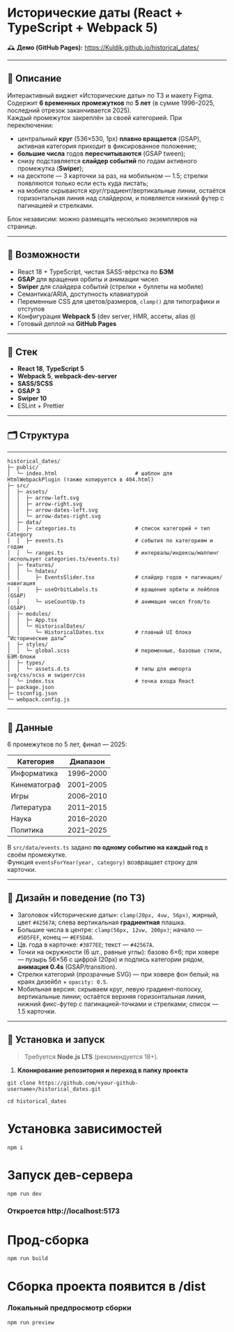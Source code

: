 # Исторические даты (React + TypeScript + Webpack 5)

🕰️ **Демо (GitHub Pages):** https://Kuldik.github.io/historical_dates/  

---

## 📌 Описание

Интерактивный виджет «Исторические даты» по ТЗ и макету Figma.  
Содержит **6 временных промежутков** по **5 лет** (в сумме 1996–2025, последний отрезок заканчивается 2025).  
Каждый промежуток закреплён за своей категорией. При переключении:

- центральный **круг** (536×530, 1px) **плавно вращается** (GSAP), активная категория приходит в фиксированное положение;  
- **большие числа** годов **пересчитываются** (GSAP tween);  
- снизу подставляется **слайдер событий** по годам активного промежутка (**Swiper**);  
- на десктопе — 3 карточки за раз, на мобильном — 1.5; стрелки появляются только если есть куда листать;  
- на мобиле скрываются круг/градиент/вертикальные линии, остаётся горизонтальная линия над слайдером, и появляется нижний футер с пагинацией и стрелками.

Блок независим: можно размещать несколько экземпляров на странице.

---

## 🚀 Возможности

- React 18 + TypeScript, чистая SASS-вёрстка по **БЭМ**
- **GSAP** для вращения орбиты и анимации чисел
- **Swiper** для слайдера событий (стрелки + буллеты на мобиле)
- Семантика/ARIA, доступность клавиатурой
- Переменные CSS для цветов/размеров, `clamp()` для типографики и отступов
- Конфигурация **Webpack 5** (dev server, HMR, ассеты, alias `@`)
- Готовый деплой на **GitHub Pages**

---

## 🧩 Стек

- **React 18**, **TypeScript 5**
- **Webpack 5**, **webpack-dev-server**
- **SASS/SCSS**
- **GSAP 3**
- **Swiper 10**
- ESLint + Prettier

---

## 🗂 Структура
---
```
historical_dates/
├─ public/
│  └─ index.html                         # шаблон для HtmlWebpackPlugin (также копируется в 404.html)
├─ src/
│  ├─ assets/
│  │  ├─ arrow-left.svg
│  │  ├─ arrow-right.svg
│  │  ├─ arrow-dates-left.svg
│  │  └─ arrow-dates-right.svg
│  ├─ data/
│  │  ├─ categories.ts                   # список категорий + тип Category
│  │  ├─ events.ts                       # события по категориям и годам
│  │  └─ ranges.ts                       # интервалы/индексы/маппинг (использует categories.ts/events.ts)
│  ├─ features/
│  │  └─ hdates/
│  │     ├─ EventsSlider.tsx             # слайдер годов + пагинация/навигация
│  │     ├─ useOrbitLabels.ts            # вращение орбиты и лейблов (GSAP)
│  │     └─ useCountUp.ts                # анимация чисел from/to (GSAP)
│  ├─ modules/
│  │  ├─ App.tsx
│  │  └─ HistoricalDates/
│  │     └─ HistoricalDates.tsx          # главный UI блока “Исторические даты”
│  ├─ styles/
│  │  └─ global.scss                     # переменные, базовые стили, БЭМ-блоки
│  ├─ types/
│  │  └─ assets.d.ts                     # типы для импорта svg/css/scss и swiper/css
│  └─ index.tsx                          # точка входа React
├─ package.json
├─ tsconfig.json
└─ webpack.config.js
```
---

## 📎 Данные

6 промежутков по 5 лет, финал — 2025:

| Категория       | Диапазон       |
|-----------------|----------------|
| Информатика     | 1996–2000      |
| Кинематограф    | 2001–2005      |
| Игры            | 2006–2010      |
| Литература      | 2011–2015      |
| Наука           | 2016–2020      |
| Политика        | 2021–2025      |

В `src/data/events.ts` задано **по одному событию на каждый год** в своём промежутке.  
Функция `eventsForYear(year, category)` возвращает строку для карточки.

---

## 🎨 Дизайн и поведение (по ТЗ)

- Заголовок «Исторические даты»: `clamp(20px, 4vw, 56px)`, жирный, цвет `#42567A`; слева вертикальная **градиентная** плашка.  
- Большие числа в центре: `clamp(56px, 12vw, 200px)`; начало — `#5D5FEF`, конец — `#EF5DA8`.  
- Цв. года в карточке: `#3877EE`; текст — `#42567A`.  
- Точки на окружности (6 шт., равные углы): базово 6×6; при ховере — пузырь 56×56 с цифрой (20px) и подпись категории рядом, **анимация 0.4s** (GSAP/transition).  
- Стрелки категорий (прозрачные SVG) — при ховере фон белый; на краях дизейбл + `opacity: 0.5`.  
- Мобильная версия: скрываем круг, левую градиент-полоску, вертикальные линии; остаётся верхняя горизонтальная линия, нижний фикс-футер с пагинацией-точками и стрелками; список — 1.5 карточки.

---

## 🔧 Установка и запуск

> Требуется **Node.js LTS** (рекомендуется 18+).

1) **Клонирование репозитория и переход в папку проекта**
```
git clone https://github.com/<your-github-username>/historical_dates.git
```
```
cd historical_dates
```

# Установка зависимостей
```
npm i
```

# Запуск дев-сервера
```
npm run dev
```
### Откроется http://localhost:5173

# Прод-сборка
```
npm run build
```
# Сборка проекта появится в /dist

### Локальный предпросмотр сборки
```
npm run preview
```

